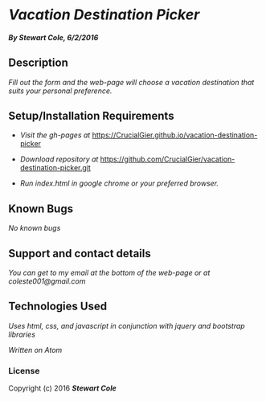 # _Vacation Destination Picker_

#### _By Stewart Cole, 6/2/2016_

## Description

_Fill out the form and the web-page will choose a vacation destination that suits your personal preference._

## Setup/Installation Requirements

* _Visit the gh-pages at_ https://CrucialGier.github.io/vacation-destination-picker

* _Download repository at_ https://github.com/CrucialGier/vacation-destination-picker.git

* _Run index.html in google chrome or your preferred browser._

## Known Bugs

_No known bugs_

## Support and contact details

_You can get to my email at the bottom of the web-page or at coleste001@gmail.com_

## Technologies Used

_Uses html, css, and javascript in conjunction with jquery and bootstrap libraries_

_Written on Atom_

### License


Copyright (c) 2016 **_Stewart Cole_**
